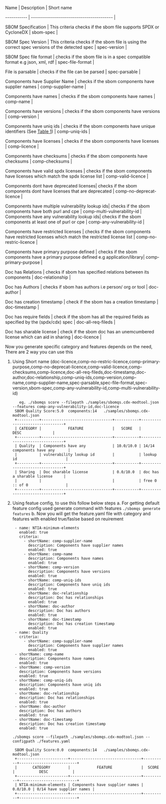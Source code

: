 
<!--

Copyright 2023 Interlynk.io

Licensed under the Apache License, Version 2.0 (the "License");

you may not use this file except in compliance with the License.

You may obtain a copy of the License at

http://www.apache.org/licenses/LICENSE-2.0

Unless required by applicable law or agreed to in writing, software

distributed under the License is distributed on an "AS IS" BASIS,

WITHOUT WARRANTIES OR CONDITIONS OF ANY KIND, either express or implied.

See the License for the specific language governing permissions and

limitations under the License.

-->

  

Name | Description | Short name

----------- | ----------------------------------------- |

SBOM Specification | This criteria checks if the sbom file supports SPDX or CycloneDX | sbom-spec |

SBOM Spec Version | This criteria checks if the sbom file is using the correct spec versions of the detected spec | spec-version |

SBOM Spec file format | checks if the sbom file is in a spec compatible format e.g json, xml, rdf | spec-file-format |

File is parsable | checks if the file can be parsed | spec-parsable |

Components have Supplier Name | checks if the sbom components have supplier names | comp-supplier-name | 

Components have names | checks if the sbom components have names | comp-name |

Components have versions | checks if the sbom components have versions | comp-version |

Components have uniq ids | checks if the sbom components have unique identifiers (See [Table 1](https://www.ntia.gov/files/ntia/publications/sbom_formats_survey-version-2021.pdf)) |  comp-uniq-ids |

Components have licenses | checks if the sbom components have licenses | comp-licence |

Components have checksums | checks if the sbom components have checksums | comp-checksums |

Components have valid spdx licenses | checks if the sbom components have licenses which match the spdx license list | comp-valid-licence |

Components dont have deprecated licenses| checks if the sbom components dont have licenses that are deprecated | comp-no-deprecat-licence |

Components have multiple vulnerability lookup ids| checks if the sbom components have both purl and cpe |
 comp-multi-vulnerability-id |
Components have any vulnerability lookup ids| checks if the sbom components at least one of purl or cpe | comp-any-vulnerability-id |

Components have restricted licenses | checks if the sbom components have restricted licenses which match the restricted license list | comp-no-restric-licence |

Components have primary purpose defined | checks if the sbom components have a primary purpose defined e.g application/library| comp-primary-purpose |

Doc has Relations | checks if sbom has specified relations between its components | doc-relationship |

Doc has Authors | checks if sbom has authors i.e person/ org or tool | doc-author |

Doc has creation timestamp | check if the sbom has a creation timestamp | doc-timestamp |

Doc has require fields | check if the sbom has all the required fields as specified by the (spdx/cdx) spec | doc-all-req-fileds |

Doc has sharable license | check if the sbom doc has an unemcumbered license which can aid in sharing | doc-licence |


Now you generate specific category and features depends on the need, There are 2 way you can use this
1. Using Short name (doc-licence,comp-no-restric-licence,comp-primary-purpose,comp-no-deprecat-licence,comp-valid-licence,comp-checksums,comp-licence,doc-all-req-fileds,doc-timestamp,doc-author,doc-relationship,comp-uniq-ids,comp-version,comp-name,comp-supplier-name,spec-parsable,spec-file-format,spec-version,sbom-spec,comp-any-vulnerability-id,comp-multi-vulnerability-id)

          eg. ./sbomqs score --filepath ./samples/sbomqs.cdx-modtool.json --features comp-any-vulnerability-id,doc-licence
        SBOM Quality Score:5.0  components:14   ./samples/sbomqs.cdx-modtool.json
        +----------+--------------------------------+-----------+--------------------------------+
        | CATEGORY |            FEATURE             |   SCORE   |              DESC              |
        +----------+--------------------------------+-----------+--------------------------------+
        | Quality  | Components have any            | 10.0/10.0 | 14/14 components have any      |
        |          | vulnerability lookup id        |           | lookup id                      |
        +----------+--------------------------------+-----------+--------------------------------+
        | Sharing  | Doc sharable license           | 0.0/10.0  | doc has a sharable license     |
        |          |                                |           | free 0 :: of 0                 |
        +----------+--------------------------------+-----------+--------------------------------+

2. Using featue config, to use this follow below steps
   a. For getting default feature config used generate command with features ```./sbomqs generate features```
   b.  Now you will get the feature.yaml file with category and features with enabled true/faslse based on reuirement
            
        - name: NTIA-minimum-elements
          enabled: true
          criteria:
            - shortName: comp-supplier-name
              description: Components have supplier names
              enabled: true
            - shortName: comp-name
              description: Components have names
              enabled: true
            - shortName: comp-version
              description: Components have versions
              enabled: true
            - shortName: comp-uniq-ids
              description: Components have uniq ids
              enabled: true
            - shortName: doc-relationship
              description: Doc has relationships
              enabled: true
            - shortName: doc-author
              description: Doc has authors
              enabled: true
            - shortName: doc-timestamp
              description: Doc has creation timestamp
              enabled: true
        - name: Quality
          criteria:
            - shortName: comp-supplier-name
              description: Components have supplier names
              enabled: true
        - shortName: comp-name
          description: Components have names
          enabled: true
        - shortName: comp-version
          description: Components have versions
          enabled: true
        - shortName: comp-uniq-ids
          description: Components have uniq ids
          enabled: true
        - shortName: doc-relationship
          description: Doc has relationships
          enabled: true
        - shortName: doc-author
          description: Doc has authors
          enabled: true
        - shortName: doc-timestamp
          description: Doc has creation timestamp
          enabled: true
    
   ``` ./sbomqs score --filepath ./samples/sbomqs.cdx-modtool.json --configpath ./features.yaml ```

        SBOM Quality Score:0.0  components:14   ./samples/sbomqs.cdx-modtool.json
        +-----------------------+--------------------------------+----------+--------------------------+
        |       CATEGORY        |            FEATURE             |  SCORE   |           DESC           |
        +-----------------------+--------------------------------+----------+--------------------------+
        | NTIA-minimum-elements | Components have supplier names | 0.0/10.0 | 0/14 have supplier names |
        +-----------------------+--------------------------------+----------+--------------------------+
